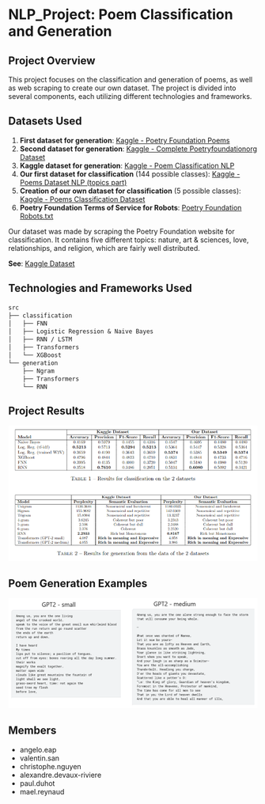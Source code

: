 # NLP_Project: Poem Classification and Generation

## Project Overview
This project focuses on the classification and generation of poems, as well as web scraping to create our own dataset. The project is divided into several components, each utilizing different technologies and frameworks.

## Datasets Used

1. **First dataset for generation**: [Kaggle - Poetry Foundation Poems](https://www.kaggle.com/datasets/tgdivy/poetry-foundation-poems/data)
2. **Second dataset for generation**: [Kaggle - Complete Poetryfoundationorg Dataset](https://www.kaggle.com/datasets/johnhallman/complete-poetryfoundationorg-dataset)
3. **Kaggle dataset for generation**: [Kaggle - Poem Classification NLP](https://www.kaggle.com/datasets/ramjasmaurya/poem-classification-nlp)
4. **Our first dataset for classification** (144 possible classes): [Kaggle - Poems Dataset NLP (topics part)](https://www.kaggle.com/datasets/michaelarman/poemsdataset?select=topics)
5. **Creation of our own dataset for classification** (5 possible classes): [Kaggle - Poems Classification Dataset](https://www.kaggle.com/datasets/djdonpablo/poem-classification-dataset)
6. **Poetry Foundation Terms of Service for Robots**: [Poetry Foundation Robots.txt](https://www.poetryfoundation.org/robots.txt)

Our dataset was made by scraping the Poetry Foundation website for classification. It contains five different topics: nature, art & sciences, love, relationships, and religion, which are fairly well distributed.

**See**: [Kaggle Dataset](https://www.kaggle.com/datasets/djdonpablo/poem-classification-dataset)

## Technologies and Frameworks Used

```
src
├── classification
│   ├── FNN
│   ├── Logistic Regression & Naive Bayes
│   ├── RNN / LSTM
│   ├── Transformers
│   └── XGBoost
└── generation
    ├── Ngram
    ├── Transformers
    └── RNN
```

## Project Results

![images/results.png](images/results.png)

## Poem Generation Examples

![images/gpt2-examples.png](images/gpt2_examples.png)

## Members

- angelo.eap
- valentin.san
- christophe.nguyen
- alexandre.devaux-riviere
- paul.duhot
- mael.reynaud
